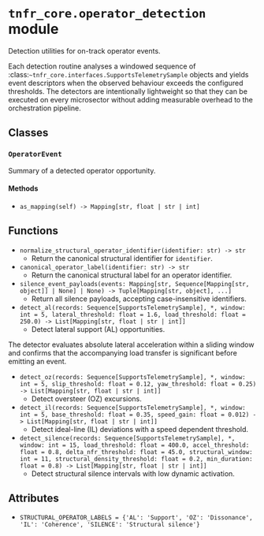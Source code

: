 # `tnfr_core.operator_detection` module
Detection utilities for on-track operator events.

Each detection routine analyses a windowed sequence of
:class:`~tnfr_core.interfaces.SupportsTelemetrySample` objects and yields
event descriptors when the observed behaviour exceeds the
configured thresholds.  The detectors are intentionally lightweight so that
they can be executed on every microsector without adding measurable overhead
to the orchestration pipeline.

## Classes
### `OperatorEvent`
Summary of a detected operator opportunity.

#### Methods
- `as_mapping(self) -> Mapping[str, float | str | int]`

## Functions
- `normalize_structural_operator_identifier(identifier: str) -> str`
  - Return the canonical structural identifier for ``identifier``.
- `canonical_operator_label(identifier: str) -> str`
  - Return the canonical structural label for an operator identifier.
- `silence_event_payloads(events: Mapping[str, Sequence[Mapping[str, object]] | None] | None) -> Tuple[Mapping[str, object], ...]`
  - Return all silence payloads, accepting case-insensitive identifiers.
- `detect_al(records: Sequence[SupportsTelemetrySample], *, window: int = 5, lateral_threshold: float = 1.6, load_threshold: float = 250.0) -> List[Mapping[str, float | str | int]]`
  - Detect lateral support (AL) opportunities.

The detector evaluates absolute lateral acceleration within a sliding
window and confirms that the accompanying load transfer is significant
before emitting an event.
- `detect_oz(records: Sequence[SupportsTelemetrySample], *, window: int = 5, slip_threshold: float = 0.12, yaw_threshold: float = 0.25) -> List[Mapping[str, float | str | int]]`
  - Detect oversteer (OZ) excursions.
- `detect_il(records: Sequence[SupportsTelemetrySample], *, window: int = 5, base_threshold: float = 0.35, speed_gain: float = 0.012) -> List[Mapping[str, float | str | int]]`
  - Detect ideal-line (IL) deviations with a speed dependent threshold.
- `detect_silence(records: Sequence[SupportsTelemetrySample], *, window: int = 15, load_threshold: float = 400.0, accel_threshold: float = 0.8, delta_nfr_threshold: float = 45.0, structural_window: int = 11, structural_density_threshold: float = 0.2, min_duration: float = 0.8) -> List[Mapping[str, float | str | int]]`
  - Detect structural silence intervals with low dynamic activation.

## Attributes
- `STRUCTURAL_OPERATOR_LABELS = {'AL': 'Support', 'OZ': 'Dissonance', 'IL': 'Coherence', 'SILENCE': 'Structural silence'}`

